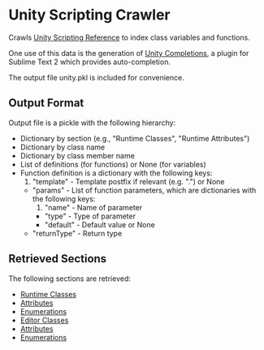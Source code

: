 # Unity Scripting Crawler

Crawls [Unity Scripting Reference](http://docs.unity3d.com/Documentation/ScriptReference/index.html)
to index class variables and functions.

One use of this data is the generation of [Unity Completions](https://github.com/oferei/sublime-unity-completions),
a plugin for Sublime Text 2 which provides auto-completion.

The output file unity.pkl is included for convenience.

## Output Format

Output file is a pickle with the following hierarchy:

* Dictionary by section (e.g., "Runtime Classes", "Runtime Attributes")
* Dictionary by class name
* Dictionary by class member name
* List of definitions (for functions) or None (for variables)
* Function definition is a dictionary with the following keys:
	1. "template" - Template postfix if relevant (e.g. ".<T>") or None
	* "params" - List of function parameters, which are dictionaries with the following keys:
		1. "name" - Name of parameter
		* "type" - Type of parameter
		* "default" - Default value or None
	* "returnType" - Return type

## Retrieved Sections

The following sections are retrieved:

* [Runtime Classes](http://docs.unity3d.com/Documentation/ScriptReference/20_class_hierarchy.html)
 * [Attributes](http://docs.unity3d.com/Documentation/ScriptReference/20_class_hierarchy.Attributes.html)
 * [Enumerations](http://docs.unity3d.com/Documentation/ScriptReference/20_class_hierarchy.Enumerations.html)
* [Editor Classes](http://docs.unity3d.com/Documentation/ScriptReference/20_class_hierarchy.Editor_Classes.html)
 * [Attributes](http://docs.unity3d.com/Documentation/ScriptReference/20_class_hierarchy.Editor_Attributes.html)
 * [Enumerations](http://docs.unity3d.com/Documentation/ScriptReference/20_class_hierarchy.Editor_Enumerations.html)
